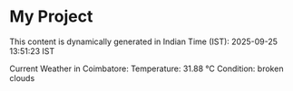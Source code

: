 # My Project

This content is dynamically generated in Indian Time (IST): 2025-09-25 13:51:23 IST


Current Weather in Coimbatore:
Temperature: 31.88 °C
Condition: broken clouds
